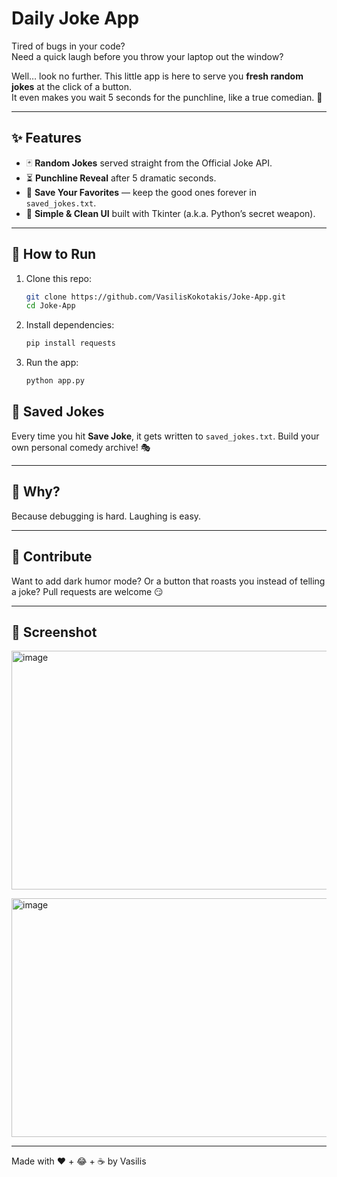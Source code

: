 
# Daily Joke App

Tired of bugs in your code?  
Need a quick laugh before you throw your laptop out the window?  

Well… look no further. This little app is here to serve you **fresh random jokes** at the click of a button.  
It even makes you wait 5 seconds for the punchline, like a true comedian. 🎤

---

## ✨ Features
- 🃏 **Random Jokes** served straight from the Official Joke API.  
- ⏳ **Punchline Reveal** after 5 dramatic seconds.  
- 💾 **Save Your Favorites** — keep the good ones forever in `saved_jokes.txt`.  
- 🎨 **Simple & Clean UI** built with Tkinter (a.k.a. Python’s secret weapon).  

---

## 🚀 How to Run
1. Clone this repo:
   ```bash
   git clone https://github.com/VasilisKokotakis/Joke-App.git
   cd Joke-App


2. Install dependencies:

   ```bash
   pip install requests
   ```

3. Run the app:

   ```bash
   python app.py
   ```



## 📂 Saved Jokes

Every time you hit **Save Joke**, it gets written to `saved_jokes.txt`.
Build your own personal comedy archive! 🎭

---

## 🎯 Why?

Because debugging is hard. Laughing is easy.

---

## 🤝 Contribute

Want to add dark humor mode? Or a button that roasts you instead of telling a joke?
Pull requests are welcome 😏

---

## 📸 Screenshot

<img width="506" height="382" alt="image" src="https://github.com/user-attachments/assets/8aeb0f9d-c81c-43df-af50-d3207cf86ae2" /> <br/>

<img width="506" height="382" alt="image" src="https://github.com/user-attachments/assets/d0f7c60a-3307-4d1c-b221-7d0dd1c09dde" />

---

Made with ❤️ + 😂 + ☕ by Vasilis
